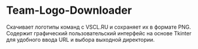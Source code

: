 # Team-Logo-Downloader
Скачивает логотипы команд с VSCL.RU и сохраняет их в формате PNG. Содержит графический пользовательский интерфейс на основе Tkinter для удобного ввода URL и выбора выходной директории.

